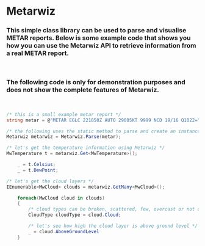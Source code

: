 # **Metarwiz**
### This simple class library can be used to parse and visualise METAR reports.  Below is some example code that shows you how you can use the Metarwiz API to retrieve information from a real METAR report.
<br/>

### The following code is only for demonstration purposes and does not show the complete features of Metarwiz.

<br/>

```c#
/* this is a small example metar report */
string metar = @"METAR EGLC 221850Z AUTO 29005KT 9999 NCD 19/16 Q1022="

/* the following uses the static method to parse and create an instance of Metarwiz */
Metarwiz metarwiz = Metarwiz.Parse(metar);

/* let's get the temperature information using Metarwiz */
MwTemperature t = metarwiz.Get<MwTemperature>();

    _ = t.Celsius;
    _ = t.DewPoint;

/* let's get the cloud layers */
IEnumerable<MwCloud> clouds = metarwiz.GetMany<MwCloud>();

    foreach(MwCloud cloud in clouds)
    {
        /* cloud types can be broken, scattered, few, overcast or not detected. */
        CloudType cloudType = cloud.Cloud;

        /* let's see how high the cloud layer is above ground level */
        _ = cloud.AboveGroundLevel
    }
```